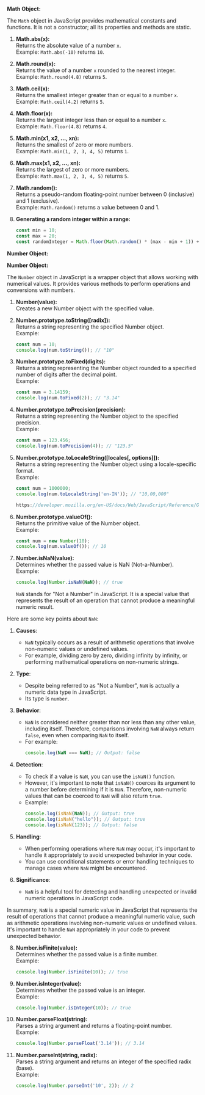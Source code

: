 **Math Object:**

The `Math` object in JavaScript provides mathematical constants and functions. It is not a constructor; all its properties and methods are static.

1. **Math.abs(x):**  
   Returns the absolute value of a number `x`.  
   Example: `Math.abs(-10)` returns `10`.

2. **Math.round(x):**  
   Returns the value of a number `x` rounded to the nearest integer.  
   Example: `Math.round(4.8)` returns `5`.

3. **Math.ceil(x):**  
   Returns the smallest integer greater than or equal to a number `x`.  
   Example: `Math.ceil(4.2)` returns `5`.

4. **Math.floor(x):**  
   Returns the largest integer less than or equal to a number `x`.  
   Example: `Math.floor(4.8)` returns `4`.

5. **Math.min(x1, x2, ..., xn):**  
   Returns the smallest of zero or more numbers.  
   Example: `Math.min(1, 2, 3, 4, 5)` returns `1`.

6. **Math.max(x1, x2, ..., xn):**  
   Returns the largest of zero or more numbers.  
   Example: `Math.max(1, 2, 3, 4, 5)` returns `5`.

7. **Math.random():**  
   Returns a pseudo-random floating-point number between 0 (inclusive) and 1 (exclusive).  
   Example: `Math.random()` returns a value between 0 and 1.

8. **Generating a random integer within a range:**  
   ```javascript
   const min = 10;
   const max = 20;
   const randomInteger = Math.floor(Math.random() * (max - min + 1)) + min;
   ```


**Number Object:**

**Number Object:**

The `Number` object in JavaScript is a wrapper object that allows working with numerical values. It provides various methods to perform operations and conversions with numbers.

1. **Number(value):**  
   Creates a new Number object with the specified value.

2. **Number.prototype.toString([radix]):**  
   Returns a string representing the specified Number object.  
   Example:
   ```javascript
   const num = 10;
   console.log(num.toString()); // "10"
   ```

3. **Number.prototype.toFixed(digits):**  
   Returns a string representing the Number object rounded to a specified number of digits after the decimal point.  
   Example:
   ```javascript
   const num = 3.14159;
   console.log(num.toFixed(2)); // "3.14"
   ```

4. **Number.prototype.toPrecision(precision):**  
   Returns a string representing the Number object to the specified precision.  
   Example:
   ```javascript
   const num = 123.456;
   console.log(num.toPrecision(4)); // "123.5"
   ```

5. **Number.prototype.toLocaleString([locales[, options]]):**  
   Returns a string representing the Number object using a locale-specific format.  
   Example:
   ```javascript
   const num = 1000000;
   console.log(num.toLocaleString('en-IN')); // "10,00,000"

   https://developer.mozilla.org/en-US/docs/Web/JavaScript/Reference/Global_Objects/Date/toLocaleString
   ```

6. **Number.prototype.valueOf():**  
   Returns the primitive value of the Number object.  
   Example:
   ```javascript
   const num = new Number(10);
   console.log(num.valueOf()); // 10
   ```

7. **Number.isNaN(value):**  
   Determines whether the passed value is NaN (Not-a-Number).  
   Example:
   ```javascript
   console.log(Number.isNaN(NaN)); // true

   ```

   `NaN` stands for "Not a Number" in JavaScript. It is a special value that represents the result of an operation that cannot produce a meaningful numeric result.

Here are some key points about `NaN`:

1. **Causes**: 
   - `NaN` typically occurs as a result of arithmetic operations that involve non-numeric values or undefined values.
   - For example, dividing zero by zero, dividing infinity by infinity, or performing mathematical operations on non-numeric strings.

2. **Type**: 
   - Despite being referred to as "Not a Number", `NaN` is actually a numeric data type in JavaScript.
   - Its type is `number`.

3. **Behavior**:
   - `NaN` is considered neither greater than nor less than any other value, including itself. Therefore, comparisons involving `NaN` always return `false`, even when comparing `NaN` to itself.
   - For example:
     ```javascript
     console.log(NaN === NaN); // Output: false
     ```

4. **Detection**:
   - To check if a value is `NaN`, you can use the `isNaN()` function.
   - However, it's important to note that `isNaN()` coerces its argument to a number before determining if it is `NaN`. Therefore, non-numeric values that can be coerced to `NaN` will also return `true`.
   - Example:
     ```javascript
     console.log(isNaN(NaN)); // Output: true
     console.log(isNaN("hello")); // Output: true
     console.log(isNaN(123)); // Output: false
     ```

5. **Handling**:
   - When performing operations where `NaN` may occur, it's important to handle it appropriately to avoid unexpected behavior in your code.
   - You can use conditional statements or error handling techniques to manage cases where `NaN` might be encountered.

6. **Significance**:
   - `NaN` is a helpful tool for detecting and handling unexpected or invalid numeric operations in JavaScript code.

In summary, `NaN` is a special numeric value in JavaScript that represents the result of operations that cannot produce a meaningful numeric value, such as arithmetic operations involving non-numeric values or undefined values. It's important to handle `NaN` appropriately in your code to prevent unexpected behavior.

8. **Number.isFinite(value):**  
   Determines whether the passed value is a finite number.  
   Example:
   ```javascript
   console.log(Number.isFinite(10)); // true
   ```

9. **Number.isInteger(value):**  
   Determines whether the passed value is an integer.  
   Example:
   ```javascript
   console.log(Number.isInteger(10)); // true
   ```

10. **Number.parseFloat(string):**  
    Parses a string argument and returns a floating-point number.  
    Example:
    ```javascript
    console.log(Number.parseFloat('3.14')); // 3.14
    ```
 
11. **Number.parseInt(string, radix):**  
    Parses a string argument and returns an integer of the specified radix (base).  
    Example:
    ```javascript
    console.log(Number.parseInt('10', 2)); // 2
    ```
